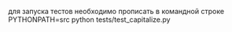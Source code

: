 для запуска тестов необходимо прописать в командной строке
PYTHONPATH=src python tests/test_capitalize.py